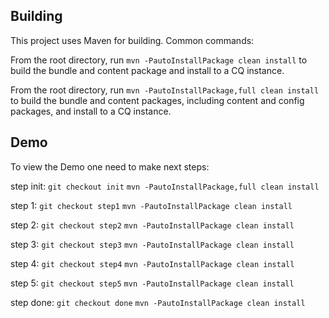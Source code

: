 Building
--------

This project uses Maven for building. Common commands:

From the root directory, run ``mvn -PautoInstallPackage clean install`` to build the bundle and content package and install to a CQ instance.

From the root directory, run ``mvn -PautoInstallPackage,full clean install`` to build the bundle and content packages, including content and config packages, and install to a CQ instance.


Demo
----

To view the Demo one need to make next steps:

step init: 
``git checkout init``
``mvn -PautoInstallPackage,full clean install``

step 1:
``git checkout step1``
``mvn -PautoInstallPackage clean install``

step 2:
``git checkout step2``
``mvn -PautoInstallPackage clean install``

step 3:
``git checkout step3``
``mvn -PautoInstallPackage clean install``

step 4:
``git checkout step4``
``mvn -PautoInstallPackage clean install``

step 5:
``git checkout step5``
``mvn -PautoInstallPackage clean install``

step done:
``git checkout done``
``mvn -PautoInstallPackage clean install``


